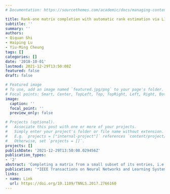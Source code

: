 ```yaml
---
# Documentation: https://sourcethemes.com/academic/docs/managing-content/

title: Rank-one matrix completion with automatic rank estimation via L1-norm regularization
subtitle: ''
summary: ''
authors:
- Qiquan Shi
- Haiping Lu
- Yiu-Ming Cheung
tags: []
categories: []
date: '2018-10-01'
lastmod: 2021-12-29T13:50:08Z
featured: false
draft: false

# Featured image
# To use, add an image named `featured.jpg/png` to your page's folder.
# Focal points: Smart, Center, TopLeft, Top, TopRight, Left, Right, BottomLeft, Bottom, BottomRight.
image:
  caption: ''
  focal_point: ''
  preview_only: false

# Projects (optional).
#   Associate this post with one or more of your projects.
#   Simply enter your project's folder or file name without extension.
#   E.g. `projects = ["internal-project"]` references `content/project/deep-learning/index.md`.
#   Otherwise, set `projects = []`.
projects: []
publishDate: '2021-12-29T13:50:08.029456Z'
publication_types:
- '2'
abstract: 'Completing a matrix from a small subset of its entries, i.e., matrix completion is a challenging problem arising from many real-world applications, such as machine learning and computer vision. One popular approach to solve the matrix completion problem is based on low-rank decomposition/factorization. Low-rank matrix decomposition-based methods often require a prespecified rank, which is difficult to determine in practice. In this paper, we propose a novel low-rank decomposition-based matrix completion method with automatic rank estimation. Our method is based on rank-one approximation, where a matrix is represented as a weighted summation of a set of rank-one matrices. To automatically determine the rank of an incomplete matrix, we impose L1-norm regularization on the weight vector and simultaneously minimize the reconstruction error. After obtaining the rank, we further remove the L1-norm regularizer and refine recovery results. With a correctly estimated rank, we can obtain the optimal solution under certain conditions. Experimental results on both synthetic and real-world data demonstrate that the proposed method not only has good performance in rank estimation, but also achieves better recovery accuracy than competing methods.'
publication: '*IEEE Transactions on Neural Networks and Learning Systems*'
links:
- name: Link
  url: https://doi.org/10.1109/TNNLS.2017.2766160
---
```

